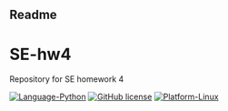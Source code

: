## Readme
# SE-hw4
Repository for SE homework 4

[![Language-Python](https://img.shields.io/badge/Language-Python-green)](https://www.python.org/)
[![GitHub license](https://img.shields.io/github/license/SE-vrs-organization/SE-hw1)](https://github.com/SE-vrs-organization/SE-hw1/blob/main/License.md)
[![Platform-Linux](https://img.shields.io/badge/Platform-Linux-blue)](https://www.linux.org/)
